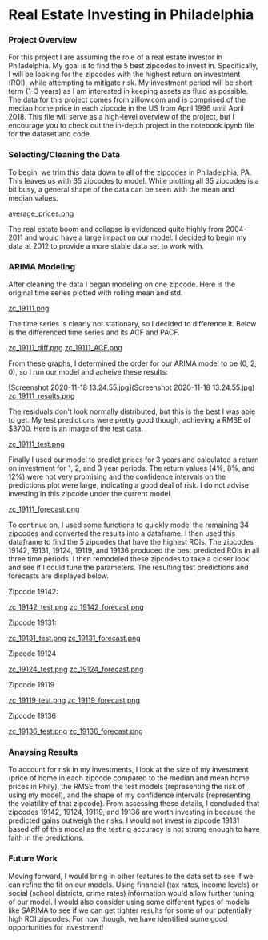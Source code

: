 # Real Estate Investing in Philadelphia

### Project Overview

For this project I are assuming the role of a real estate investor in Philadelphia. My goal is to find the 5 best zipcodes to invest in. Specifically, I will be looking for the zipcodes with the highest return on investment (ROI), while attempting to mitigate risk. My investment period will be short term (1-3 years) as I am interested in keeping assets as fluid as possible. The data for this project comes from zillow.com and is comprised of the median home price in each zipcode in the US from April 1996 until April 2018. This file will serve as a high-level overview of the project, but I encourage you to check out the in-depth project in the notebook.ipynb file for the dataset and code.

### Selecting/Cleaning the Data

To begin, we trim this data down to all of the zipcodes in Philadelphia, PA. This leaves us with 35 zipcodes to model. While plotting all 35 zipcodes is a bit busy, a general shape of the data can be seen with the mean and median values.

[average_prices.png](average_prices.png)

The real estate boom and collapse is evidenced quite highly from 2004-2011 and would have a large impact on our model. I decided to begin my data at 2012 to provide a more stable data set to work with.

### ARIMA Modeling

After cleaning the data I began modeling on one zipcode. Here is the original time series plotted with rolling mean and std.

[zc_19111.png](zc_19111.png)

The time series is clearly not stationary, so I decided to difference it. Below is the differenced time series and its ACF and PACF.

[zc_19111_diff.png](zc_19111_diff.png)
[zc_19111_ACF.png](zc_19111_ACF.png)

From these graphs, I determined the order for our ARIMA model to be (0, 2, 0), so I run our model and acheive these results:

[Screenshot 2020-11-18 13.24.55.jpg](Screenshot 2020-11-18 13.24.55.jpg)
[zc_19111_results.png](zc_19111_results.png)

The residuals don't look normally distributed, but this is the best I was able to get. My test predictions were pretty good though, achieving a RMSE of $3700. Here is an image of the test data.

[zc_19111_test.png](zc_19111_test.png)

Finally I used our model to predict prices for 3 years and calculated a return on investment for 1, 2, and 3 year periods. The return values (4%, 8%, and 12%) were not very promising and the confidence intervals on the predictions plot were large, indicating a good deal of risk. I do not advise investing in this zipcode under the current model.

[zc_19111_forecast.png](zc_19111_forecast.png)

To continue on, I used some functions to quickly model the remaining 34 zipcodes and converted the results into a dataframe. I then used this dataframe to find the 5 zipcodes that have the highest ROIs. The zipcodes 19142, 19131, 19124, 19119, and 19136 produced the best predicted ROIs in all three time periods. I then remodeled these zipcodes to take a closer look and see if I could tune the parameters. The resulting test predictions and forecasts are displayed below.

Zipcode 19142:

[zc_19142_test.png](zc_19142_test.png)
[zc_19142_forecast.png](zc_19142_forecast.png)

Zipcode 19131:

[zc_19131_test.png](zc_19131_test.png)
[zc_19131_forecast.png](zc_19131_forecast.png)

Zipcode 19124

[zc_19124_test.png](zc_19124_test.png)
[zc_19124_forecast.png](zc_19124_forecast.png)

Zipcode 19119

[zc_19119_test.png](zc_19119_test.png)
[zc_19119_forecast.png](zc_19119_forecast.png)

Zipcode 19136

[zc_19136_test.png](zc_19136_test.png)
[zc_19136_forecast.png](zc_19136_forecast.png)

### Anaysing Results

To account for risk in my investments, I look at the size of my investment (price of home in each zipcode compared to the median and mean home prices in Phily), the RMSE from the test models (representing the risk of using my model), and the shape of my confidence intervals (representing the volatility of that zipcode). From assessing these details, I concluded that zipcodes 19142, 19124, 19119, and 19136 are worth investing in because the predicted gains outweigh the risks. I would not invest in zipcode 19131 based off of this model as the testing accuracy is not strong enough to have faith in the predictions.

### Future Work

Moving forward, I would bring in other features to the data set to see if we can refine the fit on our models. Using financial (tax rates, income levels) or social (school districts, crime rates) information would allow further tuning of our model. I would also consider using some different types of models like SARIMA to see if we can get tighter results for some of our potentially high ROI zipcodes. For now though, we have identified some good opportunities for investment!